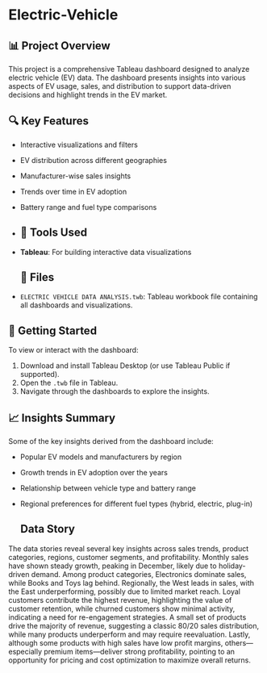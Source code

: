 # Electric-Vehicle

## 📊 Project Overview

This project is a comprehensive Tableau dashboard designed to analyze electric vehicle (EV) data. The dashboard presents insights into various aspects of EV usage, sales, and distribution to support data-driven decisions and highlight trends in the EV market.

## 🔍 Key Features

- Interactive visualizations and filters
- EV distribution across different geographies
- Manufacturer-wise sales insights
- Trends over time in EV adoption
- Battery range and fuel type comparisons

- ## 🧰 Tools Used

- **Tableau**: For building interactive data visualizations

  ## 📁 Files

- `ELECTRIC VEHICLE DATA ANALYSIS.twb`: Tableau workbook file containing all dashboards and visualizations.

## 🚀 Getting Started

To view or interact with the dashboard:

1. Download and install Tableau Desktop (or use Tableau Public if supported).
2. Open the `.twb` file in Tableau.
3. Navigate through the dashboards to explore the insights.

## 📈 Insights Summary

Some of the key insights derived from the dashboard include:

- Popular EV models and manufacturers by region
- Growth trends in EV adoption over the years
- Relationship between vehicle type and battery range
- Regional preferences for different fuel types (hybrid, electric, plug-in)

  ## Data Story

The data stories reveal several key insights across sales trends, product categories, regions, customer segments, and profitability. Monthly sales have shown steady growth, peaking in December, likely due to holiday-driven demand. Among product categories, Electronics dominate sales, while Books and Toys lag behind. Regionally, the West leads in sales, with the East underperforming, possibly due to limited market reach. Loyal customers contribute the highest revenue, highlighting the value of customer retention, while churned customers show minimal activity, indicating a need for re-engagement strategies. A small set of products drive the majority of revenue, suggesting a classic 80/20 sales distribution, while many products underperform and may require reevaluation. Lastly, although some products with high sales have low profit margins, others—especially premium items—deliver strong profitability, pointing to an opportunity for pricing and cost optimization to maximize overall returns.
